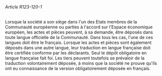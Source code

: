 ###### Article R123-120-1

Lorsque la société a son siège dans l'un des Etats membres de la Communauté européenne ou parties à l'accord sur l'Espace économique européen, les actes et pièces peuvent, à sa demande, être déposés dans toute langue officielle de la Communauté. Dans tous les cas, l'une de ces langues doit être le français. Lorsque les actes et pièces sont également déposés dans une autre langue, leur traduction en langue française doit être certifiée conforme par les déclarants. Seul le dépôt obligatoire en langue française fait foi. Les tiers peuvent toutefois se prévaloir de la traduction volontairement déposée, à moins que la société ne prouve qu'ils ont eu connaissance de la version obligatoirement déposée en français.

